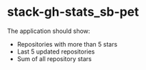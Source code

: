 # stack-gh-stats_sb-pet

The application should show:

-   Repositories with more than 5 stars
-   Last 5 updated repositories
-   Sum of all repository stars
